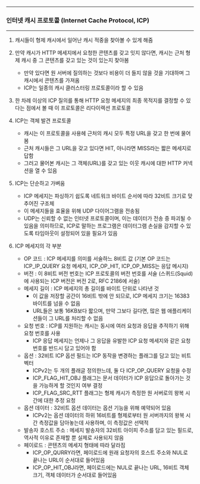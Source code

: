 -----
### 인터넷 캐시 프로토콜 (Internet Cache Protocol, ICP)
-----
1. 캐시들이 형제 캐시에서 일어난 캐시 적중을 찾아볼 수 있게 해줌
2. 만약 캐시가 HTTP 메세지에서 요청한 콘텐츠를 갖고 잇지 않다면, 캐시는 근처 형제 캐시 중 그 콘텐츠를 갖고 있는 것이 있는지 찾아봄
   - 만약 있다면 원 서버에 질의하는 것보다 비용이 더 들지 않을 것을 기대하며 그 캐시에서 콘텐츠를 가져옴
   - ICP는 일종의 캐시 클러스터링 프로토콜이라 할 수 있음

3. 한 차례 이상의 ICP 질의를 통해 HTTP 요청 메세지의 최종 목적지를 결정할 수 있다는 점에서 볼 때 이 프로토콜은 리다이렉션 프로토콜
4. ICP는 객체 발견 프로토콜
   - 캐시는 이 프로토콜을 사용헤 근처의 캐시 모두 특정 URL을 갖고 한 번에 물어봄
   - 근처 캐시들은 그 URL을 갖고 있다면 HIT, 아니라면 MISS라는 짧은 메세지로 답함
   - 그러고 물어본 캐시는 그 객체(URL)를 갖고 있는 이웃 캐시에 대한 HTTP 커넥션을 열 수 있음

5. ICP는 단순하고 가벼움
   - ICP 메세지는 파싱하기 쉽도록 네트워크 바이트 순서에 따라 32비트 크기로 맞추어진 구조체
   - 이 메세지들을 효율을 위해 UDP 다이어그램을 전송됨
   - UDP는 신뢰할 수 없는 인터넷 프로토콜이며, 이는 데이터가 전송 중 파괴될 수 있음을 의미하므로, ICP로 말하는 프로그램은 데이터그램 손실을 감지할 수 있도록 타임아웃이 설정되어 있을 필요가 있음

6. ICP 메세지의 각 부분
   - OP 코드 : ICP 메세지를 의미를 서술하느 8비트 값 (기본 OP 코드는 ICP_IP_QUERY 요청 메세지, ICP_OP_HIT, ICP_OP_MISS는 응답 메시지)
   - 버전 : 이 8비트 버전 번호는 ICP 프로토콜의 버전 번호를 서술 (스퀴드(Squid)에 사용되는 ICP 버전은 버전 2로, RFC 2186에 서술)
   - 메세지 길이 : ICP 메세지의 총 길이를 바이트 단위로 나타낸 것
      + 이 값을 저장할 공간이 16비트 밖에 안 되므로, ICP 메세지 크기는 16383 바이트를 넘을 수 없음
      + URL들은 보통 16KB보다 짧으며, 만약 그보다 길다면, 많은 웹 애플리케이션들이 그 URL를 처리할 수 없음
   - 요청 번호 : ICP를 지원하는 캐시는 동시에 여러 요청과 응답을 추적하기 위해 요청 번호를 사용
      + ICP 응답 메세지는 언제나 그 응답을 유발한 ICP 요청 메세지와 같은 요청 번호를 반드시 담고 있어야 함
   - 옵션 : 32비트 ICP 옵션 필드는 ICP 동작을 변경하는 플래그를 담고 있는 비트 벡터
      + ICPv2는 두 개의 플래글 정의한느데, 둘 다 ICP_OP_QUERY 요청을 수정
      + ICP_FLAG_HIT_OBJ 플래그는 문서 데이터가 ICP 응답으로 돌아가는 것을 가능하게 할 것인지 여부 결정
      + ICP_FLAG_SRC_RTT 플래그는 형제 캐시가 측정한 원 서버로의 왕복 시간에 대한 추정 요청
   - 옵션 데이터 : 32비트 옵션 데이터는 옵션 기능을 위해 예약되어 있음
      + ICPv2는 옵션 데이터의 하위 16비트를 형제로부터 원 서버까지의 왕복 시간 측정값을 담아놓는데 사용하며, 이 측정값은 선택적
   - 발송자 호스트 주소 : 메세지 발송자의 32비트 아이피 주소를 담고 있는 필드로, 역사적 이유로 존재할 뿐 실제로 사용되지 않음
   - 페이로드 : 콘텐츠의 메세지 형태에 따라 달라짐
     + ICP_OP_QURRY라면, 페이로드에 원래 요청자의 호스트 주소와 NUL로 끝나는 URL이 순서대로 들어있음
     + ICP_OP_HIT_OBJ라면, 페이로드에는 NUL로 끝나는 URL, 16비트 객체 크기, 객체 데이터가 순서대로 들어있음
      
